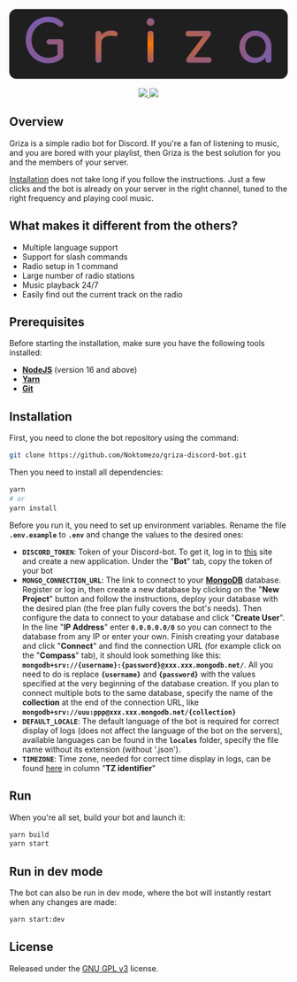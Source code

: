 <div style="text-align:center"> 
    <img src="assets/logo.svg" />
</div>

<p align="center" >
    <a href="https://discord.com/api/oauth2/authorize?client_id=774329375206277122&permissions=2150909952&scope=bot%20applications.commands">
        <img src="https://img.shields.io/badge/Invite-Discord-7289da?style=flat&logo=discord&logoColor=white"/>
    </a>
    <a href="https://discord.gg/XmqkJRmcty">
        <img src="https://img.shields.io/badge/Support-Discord-7289da?style=flat&logo=discord&logoColor=white" />
    </a>
</p>

## Overview

Griza is a simple radio bot for Discord. If you're a fan of listening to music, and you are bored with your playlist, then Griza is the best solution for you and the members of your server.

[Installation](#installation) does not take long if you follow the instructions. Just a few clicks and the bot is already on your server in the right channel, tuned to the right frequency and playing cool music.

## What makes it different from the others?

-  Multiple language support
-  Support for slash commands
-  Radio setup in 1 command
-  Large number of radio stations
-  Music playback 24/7
-  Easily find out the current track on the radio

## Prerequisites

Before starting the installation, make sure you have the following tools installed:

-  **[NodeJS](https://nodejs.org/)** (version 16 and above)
-  **[Yarn](https://yarnpkg.com/)**
-  **[Git](https://git-scm.com/)**

## Installation

First, you need to clone the bot repository using the command:

```bash
git clone https://github.com/Noktomezo/griza-discord-bot.git
```

Then you need to install all dependencies:

```bash
yarn
# or
yarn install
```

Before you run it, you need to set up environment variables. Rename the file **`.env.example`** to **`.env`** and change the values to the desired ones:

-  **`DISCORD_TOKEN`**: Token of your Discord-bot. To get it, log in to [this](https://discord.com/developers/applications) site and create a new application. Under the "**Bot**" tab, copy the token of your bot
-  **`MONGO_CONNECTION_URL`**: The link to connect to your **[MongoDB](https://cloud.mongodb.com/)** database. Register or log in, then create a new database by clicking on the "**New Project**" button and follow the instructions, deploy your database with the desired plan (the free plan fully covers the bot's needs). Then configure the data to connect to your database and click "**Create User**". In the line "**IP Address**" enter **`0.0.0.0.0/0`** so you can connect to the database from any IP or enter your own. Finish creating your database and click "**Connect**" and find the connection URL (for example click on the "**Compass**" tab), it should look something like this: **`mongodb+srv://{username}:{password}@xxx.xxx.mongodb.net/`**. All you need to do is replace **`{username}`** and **`{password}`** with the values specified at the very beginning of the database creation. If you plan to connect multiple bots to the same database, specify the name of the **collection** at the end of the connection URL, like **`mongodb+srv://uuu:ppp@xxx.xxx.mongodb.net/{collection}`**
-  **`DEFAULT_LOCALE`**: The default language of the bot is required for correct display of logs (does not affect the language of the bot on the servers), available languages can be found in the **`locales`** folder, specify the file name without its extension (without '.json').
-  **`TIMEZONE`**: Time zone, needed for correct time display in logs, can be found [here](https://en.wikipedia.org/wiki/List_of_tz_database_time_zones) in column "**TZ identifier**"

## Run

When you're all set, build your bot and launch it:

```bash
yarn build
yarn start
```

## Run in dev mode

The bot can also be run in dev mode, where the bot will instantly restart when any changes are made:

```bash
yarn start:dev
```

## License

Released under the [GNU GPL v3](https://www.gnu.org/licenses/gpl-3.0.en.html) license.
